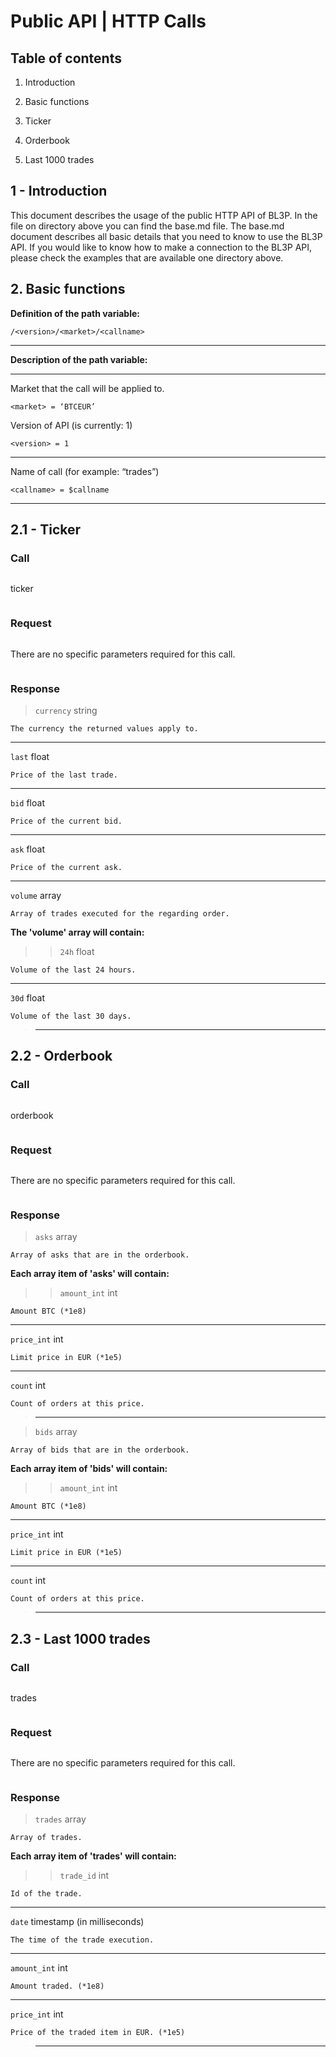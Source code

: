 # Public API | HTTP Calls

## Table of contents

1. Introduction
2. Basic functions

  1. Ticker
  2. Orderbook
  3. Last 1000 trades

## 1 - Introduction

This document describes the usage of the public HTTP API of BL3P.
In the file on directory above you can find the base.md file.
The base.md document describes all basic details that you need to know to use the BL3P API.
If you would like to know how to make a connection to the BL3P API, please check the examples that are available one directory above.

## 2. Basic functions

**Definition of the path variable:**
```
/<version>/<market>/<callname>
```
___
**Description of the path variable:**

___
Market that the call will be applied to.

```
<market> = ‘BTCEUR’
```

Version of API (is currently: 1)
```text
<version> = 1
```

___
Name of call (for example: “trades”)
```text
<callname> = $callname
```
___

## 2.1 - Ticker

### Call

>```text
ticker
>```

### Request

>```
There are no specific parameters required for this call.
>```

### Response

>`currency` string
```
The currency the returned values apply to.
```
___
`last` float
```
Price of the last trade.
```
___
`bid` float
```
Price of the current bid.
```
___
`ask` float
```
Price of the current ask.
```
___
`volume` array
```
Array of trades executed for the regarding order.
```
**The 'volume' array will contain:**
>>`24h` float
```
Volume of the last 24 hours.
```
___
`30d` float
```
Volume of the last 30 days.
```
>>
>___

## 2.2 - Orderbook

### Call

>```text
orderbook
>```

### Request

>```
There are no specific parameters required for this call.
>```

### Response
>`asks` array
```
Array of asks that are in the orderbook.
```
**Each array item of 'asks' will contain:**

>>`amount_int` int
```
Amount BTC (*1e8)
```
___
`price_int` int
```
Limit price in EUR (*1e5)
```
___
`count` int
```
Count of orders at this price.
```
>>
>___

>`bids` array
```
Array of bids that are in the orderbook.
```
**Each array item of 'bids' will contain:**

>>`amount_int` int
```
Amount BTC (*1e8)
```
___
`price_int` int
```
Limit price in EUR (*1e5)
```
___
`count` int
```
Count of orders at this price.
```
>>
>___

## 2.3 - Last 1000 trades

### Call

>```text
trades
>```

### Request

>```
There are no specific parameters required for this call.
>```

### Response

>`trades` array
```
Array of trades.
```
**Each array item of 'trades' will contain:**
>>`trade_id` int
```
Id of the trade.
```
___
`date` timestamp (in milliseconds)
```
The time of the trade execution.
```
___
`amount_int` int
```
Amount traded. (*1e8)
```
___
`price_int` int
```
Price of the traded item in EUR. (*1e5)
```
>>
>___
